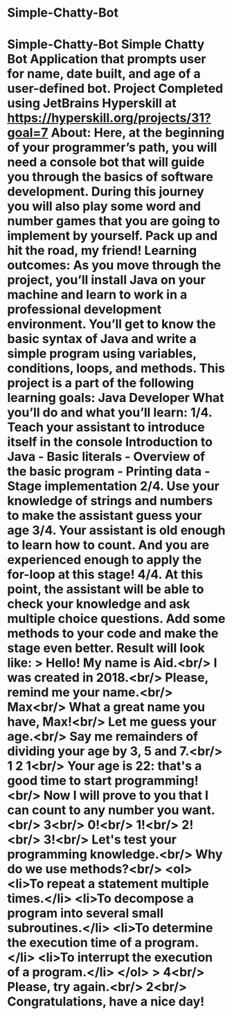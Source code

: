 # Simple-Chatty-Bot
# Simple-Chatty-Bot Simple Chatty Bot Application that prompts user for name, date built, and age of a user-defined bot. Project Completed using JetBrains Hyperskill at https://hyperskill.org/projects/31?goal=7  About: Here, at the beginning of your programmer’s path, you will need a console bot that will guide you through the basics of software development. During this journey you will also play some word and number games that you are going to implement by yourself. Pack up and hit the road, my friend!  Learning outcomes: As you move through the project, you’ll install Java on your machine and learn to work in a professional development environment. You’ll get to know the basic syntax of Java and write a simple program using variables, conditions, loops, and methods.  This project is a part of the following learning goals: Java Developer  What you’ll do and what you’ll learn:  1/4. Teach your assistant to introduce itself in the console Introduction to Java - Basic literals - Overview of the basic program - Printing data - Stage implementation  2/4. Use your knowledge of strings and numbers to make the assistant guess your age  3/4. Your assistant is old enough to learn how to count. And you are experienced enough to apply the for-loop at this stage!  4/4. At this point, the assistant will be able to check your knowledge and ask multiple choice questions. Add some methods to your code and make the stage even better.  Result will look like:  > Hello! My name is Aid.&lt;br/> I was created in 2018.&lt;br/> Please, remind me your name.&lt;br/> Max&lt;br/> What a great name you have, Max!&lt;br/> Let me guess your age.&lt;br/> Say me remainders of dividing your age by 3, 5 and 7.&lt;br/> 1 2 1&lt;br/> Your age is 22: that's a good time to start programming!&lt;br/> Now I will prove to you that I can count to any number you want.&lt;br/> 3&lt;br/> 0!&lt;br/> 1!&lt;br/> 2!&lt;br/> 3!&lt;br/> Let's test your programming knowledge.&lt;br/> Why do we use methods?&lt;br/> &lt;ol>  &lt;li>To repeat a statement multiple times.&lt;/li>  &lt;li>To decompose a program into several small subroutines.&lt;/li>  &lt;li>To determine the execution time of a program.&lt;/li>  &lt;li>To interrupt the execution of a program.&lt;/li> &lt;/ol>  > 4&lt;br/> Please, try again.&lt;br/> 2&lt;br/> Congratulations, have a nice day! 

